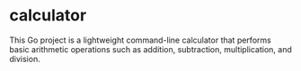 # calculator
This Go project is a lightweight command-line calculator that performs basic arithmetic operations such as addition, subtraction, multiplication, and division. 
